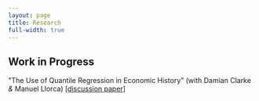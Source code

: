 ```yaml
---
layout: page
title: Research
full-width: true
---
```


## Work in Progress

"The Use of Quantile Regression in Economic History" (with Damian Clarke _&_ Manuel Llorca) [[discussion paper]](https://papers.ssrn.com/sol3/papers.cfm?abstract_id=3908874)

